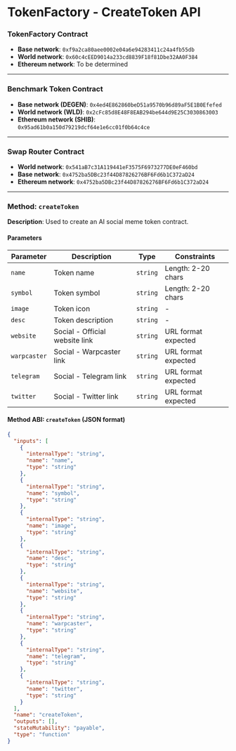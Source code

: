 # TokenFactory - CreateToken API

### TokenFactory Contract
- **Base network**: `0xf9a2ca80aee0002e04a6e94283411c24a4fb55db`
- **World network**: `0x60c4cEED9014a233cd8839F18f81Dbe32AA0F384`
- **Ethereum network**: To be determined
---

### Benchmark Token Contract
- **Base network (DEGEN)**: `0x4ed4E862860beD51a9570b96d89aF5E1B0Efefed`
- **World network (WLD)**: `0x2cFc85d8E48F8EAB294be644d9E25C3030863003`
- **Ethereum network (SHIB)**: `0x95ad61b0a150d79219dcf64e1e6cc01f0b64c4ce`
---

### Swap Router Contract
- **World network**: `0x541aB7c31A119441eF3575F6973277DE0eF460bd`
- **Base network**: `0x4752ba5DBc23f44D87826276BF6Fd6b1C372aD24`
- **Ethereum network**: `0x4752ba5DBc23f44D87826276BF6Fd6b1C372aD24`
---

### Method: `createToken`
**Description**: Used to create an AI social meme token contract.

#### Parameters

| Parameter   | Description                | Type     | Constraints          |
|-------------|----------------------------|----------|----------------------|
| `name`      | Token name                 | `string` | Length: 2-20 chars   |
| `symbol`    | Token symbol               | `string` | Length: 2-20 chars   |
| `image`     | Token icon                 | `string` | -                    |
| `desc`      | Token description          | `string` | -                    |
| `website`   | Social - Official website link | `string` | URL format expected  |
| `warpcaster`| Social - Warpcaster link   | `string` | URL format expected  |
| `telegram`  | Social - Telegram link     | `string` | URL format expected  |
| `twitter`   | Social - Twitter link      | `string` | URL format expected  |

#### Method ABI: `createToken`  (JSON format)
```json
{
  "inputs": [
    {
      "internalType": "string",
      "name": "name",
      "type": "string"
    },
    {
      "internalType": "string",
      "name": "symbol",
      "type": "string"
    },
    {
      "internalType": "string",
      "name": "image",
      "type": "string"
    },
    {
      "internalType": "string",
      "name": "desc",
      "type": "string"
    },
    {
      "internalType": "string",
      "name": "website",
      "type": "string"
    },
    {
      "internalType": "string",
      "name": "warpcaster",
      "type": "string"
    },
    {
      "internalType": "string",
      "name": "telegram",
      "type": "string"
    },
    {
      "internalType": "string",
      "name": "twitter",
      "type": "string"
    }
  ],
  "name": "createToken",
  "outputs": [],
  "stateMutability": "payable",
  "type": "function"
}
```
